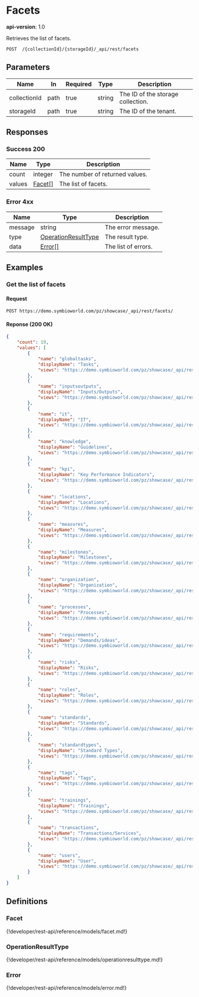 # Facets

**api-version**: 1.0

Retrieves the list of facets.

```
POST  /{collectionId}/{storageId}/_api/rest/facets
```

## Parameters

| Name | In | Required | Type | Description |
|---|---|---|---|---|
| collectionId | path | true | string | The ID of the storage collection. |
| storageId | path | true | string | The ID of the tenant. |

## Responses

### Success 200

| Name | Type | Description |
|---|---|---|
| count | integer | The number of returned values. |
| values | [Facet[]](#facet) | The list of facets. |

### Error 4xx

| Name | Type | Description |
|---|---|---|
| message | string | The error message. |
| type | [OperationResultType](#operationresulttype) | The result type. |
| data | [Error[]](#error) | The list of errors. |

## Examples

### Get the list of facets

#### Request
```
POST https://demo.symbioworld.com/pz/showcase/_api/rest/facets/
```

#### Reponse (200 OK)
```json
{
    "count": 19,
    "values": [
        {
            "name": "globaltasks",
            "displayName": "Tasks",
            "views": "https://demo.symbioworld.com/pz/showcase/_api/rest/facets/globaltasks/views"
        },
        {
            "name": "inputsoutputs",
            "displayName": "Inputs/Outputs",
            "views": "https://demo.symbioworld.com/pz/showcase/_api/rest/facets/inputsoutputs/views"
        },
        {
            "name": "it",
            "displayName": "IT",
            "views": "https://demo.symbioworld.com/pz/showcase/_api/rest/facets/it/views"
        },
        {
            "name": "knowledge",
            "displayName": "Guidelines",
            "views": "https://demo.symbioworld.com/pz/showcase/_api/rest/facets/knowledge/views"
        },
        {
            "name": "kpi",
            "displayName": "Key Performance Indicators",
            "views": "https://demo.symbioworld.com/pz/showcase/_api/rest/facets/kpi/views"
        },
        {
            "name": "locations",
            "displayName": "Locations",
            "views": "https://demo.symbioworld.com/pz/showcase/_api/rest/facets/locations/views"
        },
        {
            "name": "measures",
            "displayName": "Measures",
            "views": "https://demo.symbioworld.com/pz/showcase/_api/rest/facets/measures/views"
        },
        {
            "name": "milestones",
            "displayName": "Milestones",
            "views": "https://demo.symbioworld.com/pz/showcase/_api/rest/facets/milestones/views"
        },
        {
            "name": "organization",
            "displayName": "Organization",
            "views": "https://demo.symbioworld.com/pz/showcase/_api/rest/facets/organization/views"
        },
        {
            "name": "processes",
            "displayName": "Processes",
            "views": "https://demo.symbioworld.com/pz/showcase/_api/rest/facets/processes/views"
        },
        {
            "name": "requirements",
            "displayName": "Demands/ideas",
            "views": "https://demo.symbioworld.com/pz/showcase/_api/rest/facets/requirements/views"
        },
        {
            "name": "risks",
            "displayName": "Risks",
            "views": "https://demo.symbioworld.com/pz/showcase/_api/rest/facets/risks/views"
        },
        {
            "name": "roles",
            "displayName": "Roles",
            "views": "https://demo.symbioworld.com/pz/showcase/_api/rest/facets/roles/views"
        },
        {
            "name": "standards",
            "displayName": "Standards",
            "views": "https://demo.symbioworld.com/pz/showcase/_api/rest/facets/standards/views"
        },
        {
            "name": "standardtypes",
            "displayName": "Standard Types",
            "views": "https://demo.symbioworld.com/pz/showcase/_api/rest/facets/standardtypes/views"
        },
        {
            "name": "tags",
            "displayName": "Tags",
            "views": "https://demo.symbioworld.com/pz/showcase/_api/rest/facets/tags/views"
        },
        {
            "name": "trainings",
            "displayName": "Trainings",
            "views": "https://demo.symbioworld.com/pz/showcase/_api/rest/facets/trainings/views"
        },
        {
            "name": "transactions",
            "displayName": "Transactions/Services",
            "views": "https://demo.symbioworld.com/pz/showcase/_api/rest/facets/transactions/views"
        },
        {
            "name": "users",
            "displayName": "User",
            "views": "https://demo.symbioworld.com/pz/showcase/_api/rest/facets/users/views"
        }
    ]
}
```

## Definitions

### Facet
{!developer/rest-api/reference/models/facet.md!}

### OperationResultType
{!developer/rest-api/reference/models/operationresulttype.md!}

### Error
{!developer/rest-api/reference/models/error.md!}
